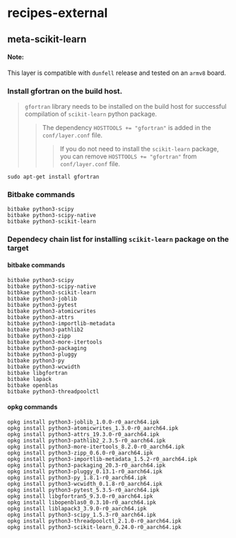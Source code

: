 # recipes-external
## meta-scikit-learn

#### Note:
This layer is compatible with `dunfell` release and tested on an `armv8` board.

### Install gfortran on the build host.
> `gfortran` library needs to be installed on the build host for successful compilation of `scikit-learn` python package.
>> The dependency `HOSTTOOLS += "gfortran"` is added in the `conf/layer.conf` file. 
>>> If you do not need to install the `scikit-learn` package, you can remove `HOSTTOOLS += "gfortran"` from `conf/layer.conf` file.
```shell script
sudo apt-get install gfortran
```
### Bitbake commands
```shell script
bitbake python3-scipy
bitbake python3-scipy-native
bitbake python3-scikit-learn
```

### Dependecy chain list for installing `scikit-learn` package on the target
#### bitbake commands
```shell script
bitbake python3-scipy
bitbake python3-scipy-native
bitbkae python3-scikit-learn
bitbake python3-joblib
bitbake python3-pytest
bitbake python3-atomicwrites
bitbake python3-attrs
bitbake python3-importlib-metadata
bitbake python3-pathlib2
bitbake python3-zipp
bitbake python3-more-itertools
bitbake python3-packaging
bitbake python3-pluggy
bitbake python3-py
bitbake python3-wcwidth
bitbake libgfortran
bitbake lapack
bitbake openblas
bitbake python3-threadpoolctl
```

#### opkg commands
```shell script
opkg install python3-joblib_1.0.0-r0_aarch64.ipk
opkg install python3-atomicwrites_1.3.0-r0_aarch64.ipk
opkg install python3-attrs_19.3.0-r0_aarch64.ipk
opkg install python3-pathlib2_2.3.5-r0_aarch64.ipk
opkg install python3-more-itertools_8.2.0-r0_aarch64.ipk
opkg install python3-zipp_0.6.0-r0_aarch64.ipk
opkg install python3-importlib-metadata_1.5.2-r0_aarch64.ipk
opkg install python3-packaging_20.3-r0_aarch64.ipk
opkg install python3-pluggy_0.13.1-r0_aarch64.ipk
opkg install python3-py_1.8.1-r0_aarch64.ipk
opkg install python3-wcwidth_0.1.8-r0_aarch64.ipk
opkg install python3-pytest_5.3.5-r0_aarch64.ipk
opkg install libgfortran5_9.3.0-r0_aarch64.ipk
opkg install libopenblas0_0.3.10-r0_aarch64.ipk
opkg install liblapack3_3.9.0-r0_aarch64.ipk
opkg install python3-scipy_1.5.3-r0_aarch64.ipk
opkg install python3-threadpoolctl_2.1.0-r0_aarch64.ipk
opkg install python3-scikit-learn_0.24.0-r0_aarch64.ipk
```
